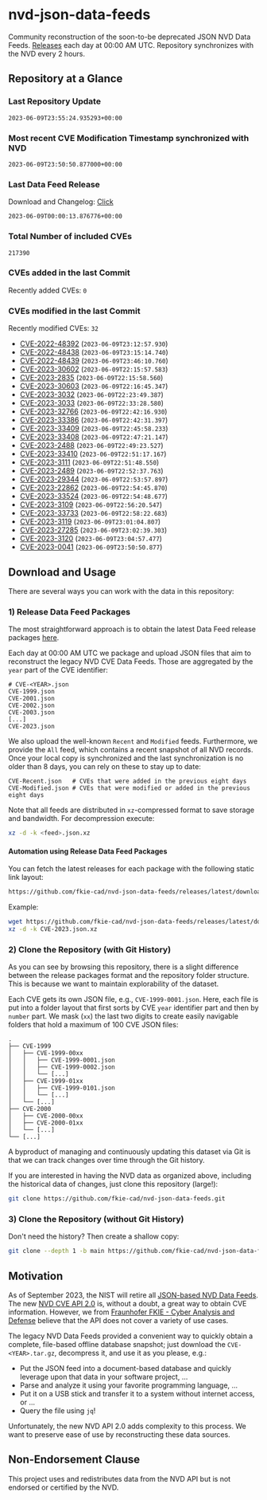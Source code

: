 # nvd-json-data-feeds

Community reconstruction of the soon-to-be deprecated JSON NVD Data Feeds. 
[Releases](https://github.com/fkie-cad/nvd-json-data-feeds/releases/latest) each day at 00:00 AM UTC.
Repository synchronizes with the NVD every 2 hours.

## Repository at a Glance

### Last Repository Update

```plain
2023-06-09T23:55:24.935293+00:00
```

### Most recent CVE Modification Timestamp synchronized with NVD

```plain
2023-06-09T23:50:50.877000+00:00
```

### Last Data Feed Release

Download and Changelog: [Click](https://github.com/fkie-cad/nvd-json-data-feeds/releases/latest)

```plain
2023-06-09T00:00:13.876776+00:00
```

### Total Number of included CVEs

```plain
217390
```

### CVEs added in the last Commit

Recently added CVEs: `0`



### CVEs modified in the last Commit

Recently modified CVEs: `32`

* [CVE-2022-48392](CVE-2022/CVE-2022-483xx/CVE-2022-48392.json) (`2023-06-09T23:12:57.930`)
* [CVE-2022-48438](CVE-2022/CVE-2022-484xx/CVE-2022-48438.json) (`2023-06-09T23:15:14.740`)
* [CVE-2022-48439](CVE-2022/CVE-2022-484xx/CVE-2022-48439.json) (`2023-06-09T23:46:10.760`)
* [CVE-2023-30602](CVE-2023/CVE-2023-306xx/CVE-2023-30602.json) (`2023-06-09T22:15:57.583`)
* [CVE-2023-2835](CVE-2023/CVE-2023-28xx/CVE-2023-2835.json) (`2023-06-09T22:15:58.560`)
* [CVE-2023-30603](CVE-2023/CVE-2023-306xx/CVE-2023-30603.json) (`2023-06-09T22:16:45.347`)
* [CVE-2023-3032](CVE-2023/CVE-2023-30xx/CVE-2023-3032.json) (`2023-06-09T22:23:49.387`)
* [CVE-2023-3033](CVE-2023/CVE-2023-30xx/CVE-2023-3033.json) (`2023-06-09T22:33:28.580`)
* [CVE-2023-32766](CVE-2023/CVE-2023-327xx/CVE-2023-32766.json) (`2023-06-09T22:42:16.930`)
* [CVE-2023-33386](CVE-2023/CVE-2023-333xx/CVE-2023-33386.json) (`2023-06-09T22:42:31.397`)
* [CVE-2023-33409](CVE-2023/CVE-2023-334xx/CVE-2023-33409.json) (`2023-06-09T22:45:58.233`)
* [CVE-2023-33408](CVE-2023/CVE-2023-334xx/CVE-2023-33408.json) (`2023-06-09T22:47:21.147`)
* [CVE-2023-2488](CVE-2023/CVE-2023-24xx/CVE-2023-2488.json) (`2023-06-09T22:49:23.527`)
* [CVE-2023-33410](CVE-2023/CVE-2023-334xx/CVE-2023-33410.json) (`2023-06-09T22:51:17.167`)
* [CVE-2023-3111](CVE-2023/CVE-2023-31xx/CVE-2023-3111.json) (`2023-06-09T22:51:48.550`)
* [CVE-2023-2489](CVE-2023/CVE-2023-24xx/CVE-2023-2489.json) (`2023-06-09T22:52:37.763`)
* [CVE-2023-29344](CVE-2023/CVE-2023-293xx/CVE-2023-29344.json) (`2023-06-09T22:53:57.897`)
* [CVE-2023-22862](CVE-2023/CVE-2023-228xx/CVE-2023-22862.json) (`2023-06-09T22:54:45.870`)
* [CVE-2023-33524](CVE-2023/CVE-2023-335xx/CVE-2023-33524.json) (`2023-06-09T22:54:48.677`)
* [CVE-2023-3109](CVE-2023/CVE-2023-31xx/CVE-2023-3109.json) (`2023-06-09T22:56:20.547`)
* [CVE-2023-33733](CVE-2023/CVE-2023-337xx/CVE-2023-33733.json) (`2023-06-09T22:58:22.683`)
* [CVE-2023-3119](CVE-2023/CVE-2023-31xx/CVE-2023-3119.json) (`2023-06-09T23:01:04.807`)
* [CVE-2023-27285](CVE-2023/CVE-2023-272xx/CVE-2023-27285.json) (`2023-06-09T23:02:39.303`)
* [CVE-2023-3120](CVE-2023/CVE-2023-31xx/CVE-2023-3120.json) (`2023-06-09T23:04:57.477`)
* [CVE-2023-0041](CVE-2023/CVE-2023-00xx/CVE-2023-0041.json) (`2023-06-09T23:50:50.877`)


## Download and Usage

There are several ways you can work with the data in this repository:

### 1) Release Data Feed Packages

The most straightforward approach is to obtain the latest Data Feed release packages [here](https://github.com/fkie-cad/nvd-json-data-feeds/releases/latest).

Each day at 00:00 AM UTC we package and upload JSON files that aim to reconstruct the legacy NVD CVE Data Feeds.
Those are aggregated by the `year` part of the CVE identifier:

```
# CVE-<YEAR>.json
CVE-1999.json
CVE-2001.json
CVE-2002.json
CVE-2003.json
[...]
CVE-2023.json
```

We also upload the well-known `Recent` and `Modified` feeds.
Furthermore, we provide the `All` feed, which contains a recent snapshot of all NVD records.
Once your local copy is synchronized and the last synchronization is no older than 8 days, you can rely on these to stay up to date:

```plain
CVE-Recent.json   # CVEs that were added in the previous eight days
CVE-Modified.json # CVEs that were modified or added in the previous eight days
```

Note that all feeds are distributed in `xz`-compressed format to save storage and bandwidth.
For decompression execute:

```sh
xz -d -k <feed>.json.xz
```


#### Automation using Release Data Feed Packages

You can fetch the latest releases for each package with the following static link layout:

```sh
https://github.com/fkie-cad/nvd-json-data-feeds/releases/latest/download/CVE-<YEAR>.json.xz
```

Example:

```sh
wget https://github.com/fkie-cad/nvd-json-data-feeds/releases/latest/download/CVE-2023.json.xz
xz -d -k CVE-2023.json.xz
```

### 2) Clone the Repository (with Git History)

As you can see by browsing this repository, there is a slight difference between the release packages format and the repository folder structure.
This is because we want to maintain explorability of the dataset.

Each CVE gets its own JSON file, e.g., `CVE-1999-0001.json`.
Here, each file is put into a folder layout that first sorts by CVE `year` identifier part and then by `number` part.
We mask (`xx`) the last two digits to create easily navigable folders that hold a maximum of 100 CVE JSON files:

```plain
.
├── CVE-1999
│   ├── CVE-1999-00xx
│   │   ├── CVE-1999-0001.json
│   │   ├── CVE-1999-0002.json
│   │   └── [...]
│   ├── CVE-1999-01xx
│   │   ├── CVE-1999-0101.json
│   │   └── [...]
│   └── [...]
├── CVE-2000
│   ├── CVE-2000-00xx
│   ├── CVE-2000-01xx
│   └── [...]
└── [...]
```

A byproduct of managing and continuously updating this dataset via Git is that we can track changes over time through the Git history.

If you are interested in having the NVD data as organized above, including the historical data of changes, just clone this repository (large!):

```sh
git clone https://github.com/fkie-cad/nvd-json-data-feeds.git
```

### 3) Clone the Repository (without Git History)

Don't need the history? Then create a shallow copy:

```sh
git clone --depth 1 -b main https://github.com/fkie-cad/nvd-json-data-feeds.git
```

## Motivation

As of September 2023, the NIST will retire all [JSON-based NVD Data Feeds](https://nvd.nist.gov/vuln/data-feeds#divRetirementBanner-1).
The new [NVD CVE API 2.0](https://nvd.nist.gov/developers/vulnerabilities) is, without a doubt, a great way to obtain CVE information.
However, we from [Fraunhofer FKIE - Cyber Analysis and Defense](https://www.fkie.fraunhofer.de/en/departments/cad.html) believe that the API does not cover a variety of use cases.

The legacy NVD Data Feeds provided a convenient way to quickly obtain a complete, file-based offline database snapshot; just download the `CVE-<YEAR>.tar.gz`, decompress it, and use it as you please, e.g.:

* Put the JSON feed into a document-based database and quickly leverage upon that data in your software project, ...
* Parse and analyze it using your favorite programming language, ...
* Put it on a USB stick and transfer it to a system without internet access, or ...
* Query the file using `jq`!

Unfortunately, the new NVD API 2.0 adds complexity to this process.
We want to preserve ease of use by reconstructing these data sources.

## Non-Endorsement Clause

This project uses and redistributes data from the NVD API but is not endorsed or certified by the NVD.